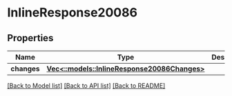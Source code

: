 # InlineResponse20086

## Properties

Name | Type | Description | Notes
------------ | ------------- | ------------- | -------------
**changes** | [**Vec<::models::InlineResponse20086Changes>**](inline_response_200_86_changes.md) |  | [optional] 

[[Back to Model list]](../README.md#documentation-for-models) [[Back to API list]](../README.md#documentation-for-api-endpoints) [[Back to README]](../README.md)


